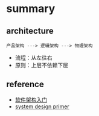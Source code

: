 # summary

## architecture

```
产品架构 ---> 逻辑架构 ---> 物理架构
```

- 流程：从左往右
- 原则：上层不依赖下层

## reference

- [软件架构入门](http://www.ruanyifeng.com/blog/2016/09/software-architecture.html)
- [system design primer](https://github.com/donnemartin/system-design-primer)